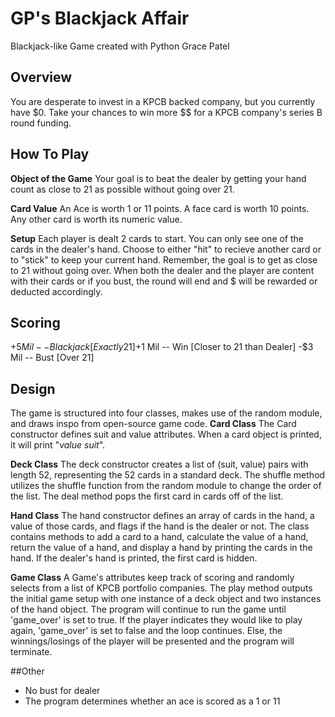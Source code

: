 # GP's Blackjack Affair
Blackjack-like Game created with Python
Grace Patel

## Overview

You are desperate to invest in a KPCB backed company, but you currently have $0. Take your
chances to win more $$ for a KPCB company's series B round funding. 

## How To Play

**Object of the Game**
Your goal is to beat the dealer by getting your hand count as close to 21 as possible without going over 21. 

**Card Value**
An Ace is worth 1 or 11 points.
A face card is worth 10 points.
Any other card is worth its numeric value.

**Setup**
Each player is dealt 2 cards to start. You can only see one of the cards in the dealer's hand. Choose to either "hit" to recieve another card or to "stick" to keep your current hand. Remember, the goal is to get as close to 21 without going over. When both the dealer and the player are content with their cards or if you bust, the round will end and $ will be rewarded or deducted accordingly. 

## Scoring

+$5 Mil -- Blackjack [Exactly 21]
+$1 Mil -- Win [Closer to 21 than Dealer]
-$3 Mil -- Bust [Over 21]

## Design
The game is structured into four classes, makes use of the random module, and draws inspo from open-source game code.
**Card Class**
The Card constructor defines suit and value attributes. When a card object is printed, it will print "*value* *suit*".

**Deck Class**
The deck constructor creates a list of (suit, value) pairs with length 52, representing the 52 cards in a standard deck. 
The shuffle method utilizes the shuffle function from the random module to change the order of the list.
The deal method pops the first card in cards off of the list.

**Hand Class**
The hand constructor defines an array of cards in the hand, a value of those cards, and flags if the hand is the dealer or not.
The class contains methods to add a card to a hand, calculate the value of a hand, return the value of a hand, and display a hand by printing the cards in the hand. If the dealer's hand is printed, the first card is hidden.

**Game Class**
A Game's attributes keep track of scoring and randomly selects from a list of KPCB portfolio companies.
The play method outputs the initial game setup with one instance of a deck object and two instances of the hand object. The program will continue to run the game until 'game_over' is set to true. If the player indicates they would like to play again, 'game_over' is set to false and the loop continues. Else, the winnings/losings of the player will be presented and the program will terminate.

##Other
- No bust for dealer
- The program determines whether an ace is scored as a 1 or 11
